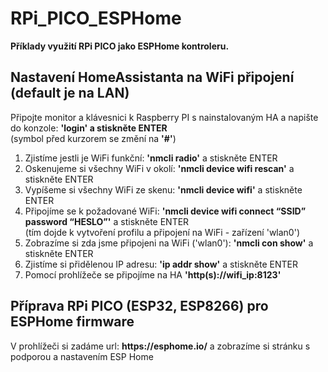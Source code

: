 # RPi_PICO_ESPHome
<b>Příklady využití RPi PICO jako ESPHome kontroleru.</b>

<h2>Nastavení HomeAssistanta na WiFi připojení (default je na LAN)</h2>
<p>Připojte monitor a klávesnici k Raspberry PI s nainstalovaným HA a napište do konzole: <b>'login' a stiskněte ENTER</b></br>
(symbol před kurzorem se změní na <b>'#'</b>)</p>
<ol>
 <li>Zjistíme jestli je WiFi funkční: <b>'nmcli radio'</b> a stiskněte ENTER</li>
 <li>Oskenujeme si všechny WiFi v okolí: <b>'nmcli device wifi rescan'</b> a stiskněte ENTER</li>
 <li>Vypíšeme si všechny WiFi ze skenu: <b>'nmcli device wifi'</b> a stiskněte ENTER</li>
 <li>Připojíme se k požadované WiFi: <b>'nmcli device wifi connect “SSID” password “HESLO”'</b> a stiskněte ENTER</br>(tím dojde k vytvoření profilu a připojení na WiFi - zařízení 'wlan0')</li>
 <li>Zobrazíme si zda jsme připojeni na WiFi ('wlan0'): <b>'nmcli con show'</b> a stiskněte ENTER</li>
 <li>Zjistíme si přidělenou IP adresu: <b>'ip addr show'</b> a stiskněte ENTER</li>
 <li>Pomocí prohlížeče se připojíme na HA <b>'http(s)://wifi_ip:8123'</b></li>
</ol>
<h2>Příprava RPi PICO (ESP32, ESP8266) pro ESPHome firmware</h2>
<p>V prohlížeči si zadáme url: <b>https://esphome.io/</b> a zobrazíme si stránku s podporou a nastavením ESP Home</p>
